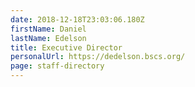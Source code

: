 ```yaml
---
date: 2018-12-18T23:03:06.180Z
firstName: Daniel
lastName: Edelson
title: Executive Director
personalUrl: https://dedelson.bscs.org/
page: staff-directory
---
```


